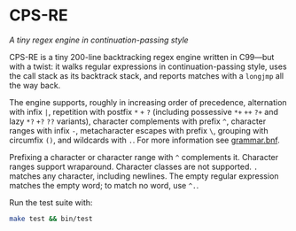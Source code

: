 # CPS-RE

_A tiny regex engine in continuation-passing style_

CPS-RE is a tiny 200-line backtracking regex engine written in C99—but with a twist: it walks regular expressions in continuation-passing style, uses the call stack as its backtrack stack, and reports matches with a `longjmp` all the way back.

The engine supports, roughly in increasing order of precedence, alternation with infix `|`, repetition with postfix `*` `+` `?` (including possessive `*+` `++` `?+` and lazy `*?` `+?` `??` variants), character complements with prefix `^`, character ranges with infix `-`, metacharacter escapes with prefix `\`, grouping with circumfix `()`, and wildcards with `.`. For more information see [grammar.bnf](grammar.bnf).

Prefixing a character or character range with `^` complements it. Character ranges support wraparound. Character classes are not supported. `.` matches any character, including newlines. The empty regular expression matches the empty word; to match no word, use `^.`.

Run the test suite with:

```bash
make test && bin/test
```
